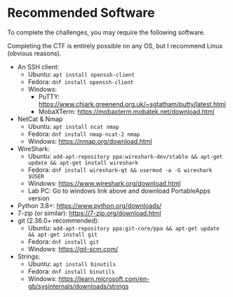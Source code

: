 # Recommended Software

To complete the challenges, you may require the following software.

Completing the CTF is entirely possible on any OS, but I recommend Linux (obvious reasons).


- An SSH client:
  - Ubuntu: `apt install openssh-client`
  - Fedora: `dnf install openssh-client`
  - Windows:
    - PuTTY: https://www.chiark.greenend.org.uk/~sgtatham/putty/latest.html
    - MobaXTerm: https://mobaxterm.mobatek.net/download.html
- NetCat & Nmap
  - Ubuntu: `apt install ncat nmap`
  - Fedora: `dnf install nmap-ncat-2 nmap`
  - Windows: https://nmap.org/download.html
- WireShark:
  - Ubuntu: `add-apt-repository ppa:wireshark-dev/stable && apt-get update && apt-get install wireshark`
  - Fedora: `dnf install wireshark-qt && usermod -a -G wireshark $USER`
  - Windows: https://www.wireshark.org/download.html
  - Lab PC: Go to windows link above and download PortableApps version
- Python 3.8+: https://www.python.org/downloads/
- 7-zip (or similar): https://7-zip.org/download.html
- git (2.36.0+ recommended):
  - Ubuntu: `add-apt-repository ppa:git-core/ppa && apt-get update && apt-get install git`
  - Fedora: `dnf install git`
  - Windows: https://git-scm.com/
- Strings:
  - Ubuntu: `apt install binutils`
  - Fedora: `dnf install binutils`
  - Windows: https://learn.microsoft.com/en-gb/sysinternals/downloads/strings
